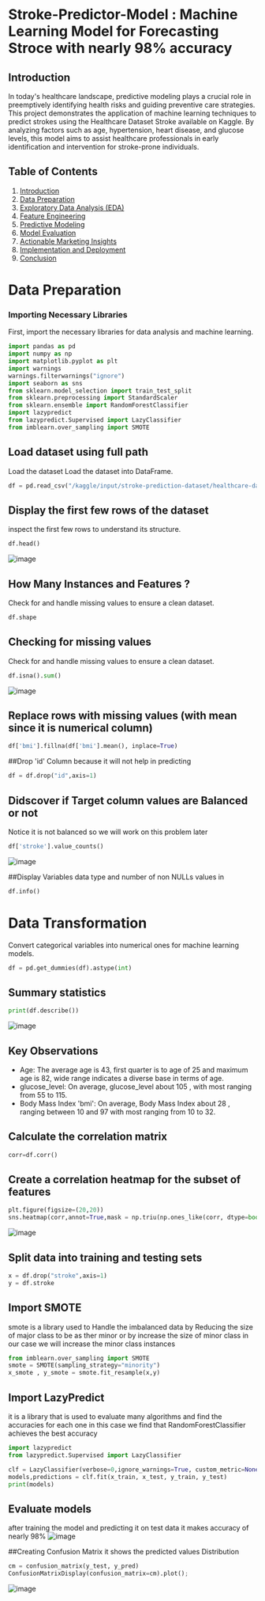 # Stroke-Predictor-Model : Machine Learning Model for Forecasting Stroce with nearly 98% accuracy

## Introduction

In today's healthcare landscape, predictive modeling plays a crucial role in preemptively identifying health risks and guiding preventive care strategies. This project demonstrates the application of machine learning techniques to predict strokes using the Healthcare Dataset Stroke available on Kaggle. By analyzing factors such as age, hypertension, heart disease, and glucose levels, this model aims to assist healthcare professionals in early identification and intervention for stroke-prone individuals.


## Table of Contents

1. [Introduction](#introduction)
2. [Data Preparation](#data-preparation)
3. [Exploratory Data Analysis (EDA)](#exploratory-data-analysis-eda)
4. [Feature Engineering](#feature-engineering)
5. [Predictive Modeling](#predictive-modeling)
6. [Model Evaluation](#model-evaluation)
7. [Actionable Marketing Insights](#actionable-marketing-insights)
8. [Implementation and Deployment](#implementation-and-deployment)
9. [Conclusion](#conclusion)

# Data Preparation

### Importing Necessary Libraries

First, import the necessary libraries for data analysis and machine learning.

```python
import pandas as pd 
import numpy as np
import matplotlib.pyplot as plt
import warnings
warnings.filterwarnings("ignore")
import seaborn as sns
from sklearn.model_selection import train_test_split
from sklearn.preprocessing import StandardScaler
from sklearn.ensemble import RandomForestClassifier
import lazypredict
from lazypredict.Supervised import LazyClassifier
from imblearn.over_sampling import SMOTE
```

## Load dataset using full path
Load the dataset Load the dataset into DataFrame.

```python
df = pd.read_csv("/kaggle/input/stroke-prediction-dataset/healthcare-dataset-stroke-data.csv")
```

## Display the first few rows of the dataset
inspect the first few rows to understand its structure.
```python
df.head()
```

![image]([https://github.com/Hagar-zakaria/Predictive-Analytics-for-Marketing-Expansion-Sales-Forecasting-and-Customer-Segmentation/assets/93611934/ba4ade09-2909-4b12-bf48-071857926230](https://github.com/RamezMo/Stroke-Predictor-Model/assets/142325393/a8d53b28-771e-454a-9506-8dca4a559b97))


## How Many Instances and Features ?
Check for and handle missing values to ensure a clean dataset.
```python
df.shape
```

## Checking for missing values
Check for and handle missing values to ensure a clean dataset.

```python
df.isna().sum()
```

![image](https://github.com/RamezMo/Stroke-Predictor-Model/assets/142325393/7faa8c62-6897-4b7f-a005-be7e2d54751b)


## Replace rows with missing values (with mean since it is numerical column)

```python
df['bmi'].fillna(df['bmi'].mean(), inplace=True)
```
##Drop 'id' Column because it will not help in predicting
```python
df = df.drop("id",axis=1)
```

## Didscover if Target column values are Balanced or not 
Notice it is not balanced so we will work on this problem later

```python
df['stroke'].value_counts()
```
![image](https://github.com/RamezMo/Stroke-Predictor-Model/assets/142325393/74c9f0a9-e9d0-4985-b976-a1b6b5bcd04f)

##Display Variables data type and number of non NULLs values in

```python
df.info()
```


# Data Transformation

Convert categorical variables into numerical ones for machine learning models.

```python
df = pd.get_dummies(df).astype(int)
```

## Summary statistics

```python
print(df.describe())
```

![image](https://github.com/RamezMo/Stroke-Predictor-Model/assets/142325393/9c1634ee-62c9-4b5e-a85e-8ce1fee70ca4)

## Key Observations
- Age: The average age is 43, first quarter is to age of 25 and maximum age is 82, wide range indicates a diverse base in terms of age.
- glucose_level: On average, glucose_level about 105 , with most ranging from 55 to 115.
- Body Mass Index 'bmi': On average, Body Mass Index about 28 , ranging between 10 and 97 with most ranging from 10 to 32.

## Calculate the correlation matrix

```python
corr=df.corr()
```

## Create a correlation heatmap for the subset of features

```python
plt.figure(figsize=(20,20))
sns.heatmap(corr,annot=True,mask = np.triu(np.ones_like(corr, dtype=bool)))
```
![image](https://github.com/RamezMo/Stroke-Predictor-Model/assets/142325393/cb4c0184-4189-4e59-b3bb-9de6fb29041a)


## Split data into training and testing sets

```python
x = df.drop("stroke",axis=1)
y = df.stroke
```

## Import SMOTE
smote is a library used to Handle the imbalanced data by Reducing the size of major class to be as ther minor or by increase the size of minor class
in our case we will increase the minor class instances
```python
from imblearn.over_sampling import SMOTE
smote = SMOTE(sampling_strategy="minority")
x_smote , y_smote = smote.fit_resample(x,y)       
```

## Import LazyPredict
it is a library that is used to evaluate many algorithms and find the accuracies for each one
in this case we find that RandomForestClassifier achieves the best accuracy 
```python
import lazypredict
from lazypredict.Supervised import LazyClassifier

clf = LazyClassifier(verbose=0,ignore_warnings=True, custom_metric=None)
models,predictions = clf.fit(x_train, x_test, y_train, y_test)
print(models)

```


## Evaluate models
after training the model and predicting it on test data it makes accuracy of nearly 98%
![image](https://github.com/RamezMo/Stroke-Predictor-Model/assets/142325393/9e02981f-6a88-460b-9098-5b69057aa10d)

##Creating Confusion Matrix
it shows the predicted values Distribution

```python
cm = confusion_matrix(y_test, y_pred)
ConfusionMatrixDisplay(confusion_matrix=cm).plot();
```
![image](https://github.com/RamezMo/Stroke-Predictor-Model/assets/142325393/c721c5ea-f45a-4415-8fcb-28747c7a4c35)


